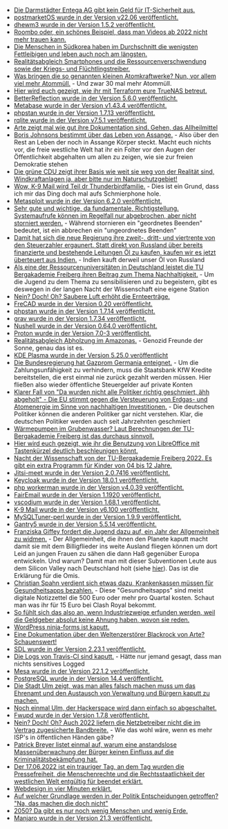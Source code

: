 * [Die Darmstädter Entega AG gibt kein Geld für IT-Sicherheit aus.](https://www.borncity.com/blog/2022/06/13/energieversorger-entega-ag-von-cyberangriff-betroffen/)
* [postmarketOS wurde in der Version v22.06 veröffentlicht.](https://postmarketos.org/blog/2022/06/12/v22.06-release/)
* [dhewm3 wurde in der Version 1.5.2 veröffentlicht.](https://github.com/dhewm/dhewm3/releases/tag/1.5.2)
* [Roombo oder, ein schönes Beispiel, dass man Videos ab 2022 nicht mehr trauen kann.](https://www.youtube.com/watch?v=71c80ab_TgQ)
* [Die Menschen in Südkorea haben im Durchschnitt die wenigsten Fettleibigen und leben auch noch am längsten.](https://www.youtube.com/watch?v=gbVaIaaFbyI)
* [Realitätsabgleich Smartphones und die Ressourcenverschwendung sowie der Kriegs- und Flüchtlingstreiber.](http://freibergeragenda21.de/aktionswoche-rund-ums-handy-und-ressourcen/)
* [Was bringen die so genannten kleinen Atomkraftwerke? Nun, vor allem viel mehr Atommüll.](https://www.sonnenseite.com/de/wissenschaft/kleine-reaktoren-verschaerfen-atommuell-problem/) - Und zwar 30 mal mehr Atommüll.
* [Hier wird euch gezeigt, wie ihr mit Terraform eure TrueNAS betreut.](https://opensource.com/article/22/6/terraform-truenas)
* [BetterReflection wurde in der Version 5.6.0 veröffentlicht.](https://github.com/Roave/BetterReflection/releases/tag/5.6.0)
* [Metabase wurde in der Version v1.43.4 veröffentlicht.](https://github.com/metabase/metabase/releases/tag/v0.43.3)
* [phpstan wurde in der Version 1.7.13 veröffentlicht.](https://github.com/phpstan/phpstan/releases/tag/1.7.13)
* [rqlite wurde in der Version v7.5.1 veröffentlicht.](https://github.com/rqlite/rqlite/releases/tag/v7.5.1)
* [Arte zeigt mal wie gut ihre Dokumentation sind. Gehen, das Allheilmittel](https://www.youtube.com/watch?v=zxWHMzyKsJA)
* [Boris Johnsons bestimmt über das Leben von Assange.](https://netzpolitik.org/2022/auslieferungsverfahren-boris-johnsons-innenministerin-hat-das-leben-von-assange-in-der-hand/) - Also über den Rest an Leben der noch in Assange Körper steckt. Macht euch nichts vor, die freie westliche Welt hat ihr ein Folter vor den Augen der Öffentlichkeit abgehalten um allen zu zeigen, wie sie zur freien Demokratie stehen
* [Die grüne CDU zeigt ihrer Basis wie weit sie weg von der Realität sind, Windkraftanlagen ja, aber bitte nur im Naturschutzgebiet!](https://www.sonnenseite.com/de/politik/habeck-plant-wind-ampel-und-laviert-beim-artenschutz/)
* [Wow, K-9 Mail wird Teil dr Thunderbirdfamilie.](https://lwn.net/Articles/897712/) - Dies ist ein Grund, dass ich mir das Ding doch mal aufs Schmierphone hole.
* [Metasploit wurde in der Version 6.2.0 veröffentlicht.](https://www.bleepingcomputer.com/news/security/metasploit-620-improves-credential-theft-smb-support-features-more/)
* [Sehr gute und wichtige, da fundamentale, Richtigstellung. Systemaufrufe können im Regelfall nur abgebrochen, aber nicht storniert werden.](https://utcc.utoronto.ca/~cks/space/blog/unix/SystemCallsNotCancellable) - Während stornieren ein "geordnetes Beenden" bedeutet, ist ein abbrechen ein "ungeordnetes Beenden"
* [Damit hat sich die neue Regierung ihre zweit-, dritt- und viertrente von den Steuerzahler ergaunert. Statt direkt von Russland über bereits finanzierte und bestehende Leitungen Öl zu kaufen, kaufen wir es jetzt überteuert aus Indien.](https://blog.fefe.de/?ts=9c599a67) - Indien kauft derweil unser Öl von Russland
* [Als eine der Ressourcenuniversitäten in Deutschland leistet die TU Bergakademie Freiberg ihren Beitrag zum Thema Nachhaltigkeit.](https://tu-freiberg.de/presse/nacht-der-wissenschaft-und-wirtschaft-zeigt-freiberger-beitrag-zu-weltweiter-nachhaltigkeit) - Um die Jugend zu dem Thema zu sensibilisieren und zu begeistern, gibt es deswegen in der langen Nacht der Wissenschaft eine eigene Station
* [Nein? Doch! Oh? Saubere Luft erhöht die Ernteerträge.](https://www.sonnenseite.com/de/wissenschaft/studie-weniger-luftverschmutzung-fuehrt-zu-hoeheren-ernteertraegen-fuehrt/)
* [FreCAD wurde in der Version 0.20 veröffentlicht.](https://www.phoronix.com/scan.php?page=news_item&px=FreeCAD-0.20-Released)
* [phpstan wurde in der Version 1.7.14 veröffentlicht.](https://github.com/phpstan/phpstan/releases/tag/1.7.14)
* [grav wurde in der Version 1.7.34 veröffentlicht.](https://github.com/getgrav/grav/releases/tag/1.7.34)
* [Nushell wurde in der Version 0.64.0 veröffentlicht.](https://github.com/nushell/nushell/releases/tag/0.64.0)
* [Proton wurde in der Version 7.0-3 veröffentlicht.](https://www.phoronix.com/scan.php?page=news_item&px=Proton-7.0-3-Released)
* [Realitätsabgleich Abholzung im Amazonas.](https://netzfrauen.org/2022/06/14/brazil-11/) - Genozid Freunde der Sonne, genau das ist es.
* [KDE Plasma wurde in der Version 5.25.0 veröffentlicht](https://lwn.net/Articles/897848/)
* [Die Bundesregierung hat Gazprom Germania enteignet.](https://blog.fefe.de/?ts=9c56667e) - Um die Zahlungsunfähigkeit zu verhindern, muss die Staatsbank KfW Kredite bereitstellen, die erst einmal nie zurück gezahlt werden müssen. Hier fließen also wieder öffentliche Steuergelder auf private Konten
* [Klarer Fall von "Da wurden nicht alle Politiker richtig geschmiert, ähh abgeholt" - Die EU stimmt gegen die Versteuerung von Erdgas- und Atomenergie im Sinne von nachhaltigen Investitionen.](https://www.sonnenseite.com/de/politik/eu-ausschuesse-lehnen-taxonomie-ab/) - Die deutschen Politiker können die anderen Politiker gar nicht verstehen. Klar, die deutschen Politiker werden auch seit Jahrzehnten geschmiert
* [Wärmepumpen im Grubenwasser? Laut Berechnungen der TU-Bergakademie Freiberg ist das durchaus sinnvoll.](https://tu-freiberg.de/presse/grubenwassernutzung-mit-waermepumpe-studie-bestaetigt-potenzial-fuer-kommunale-versorgung)
* [Hier wird euch gezeigt, wie ihr die Benutzung von LibreOffice mit Tastenkürzel deutlich beschleunigen könnt.](https://opensource.com/article/22/6/libreoffice-keyboard-shortcuts)
* [Nacht der Wissenschaft von der TU-Bergakademie Freiberg 2022. Es gibt ein extra Programm für Kinder von 04 bis 12 Jahre.](https://www.ndww-freiberg.de/programm/programm-fuer-kinder)
* [Jitsi-meet wurde in der Version 2.0.7416 veröffentlicht.](https://github.com/jitsi/jitsi-meet/releases/tag/stable/jitsi-meet_7416)
* [Keycloak wurde in der Version 18.0.1 veröffentlicht.](https://github.com/keycloak/keycloak/releases/tag/18.0.1)
* [php workerman wurde in der Version v4.0.39 veröffentlicht.](https://github.com/walkor/workerman/releases/tag/v4.0.39)
* [FairEmail wurde in der Version 1.1920 veröffentlicht.](https://github.com/M66B/FairEmail/releases/tag/1.1920)
* [vscodium wurde in der Version 1.68.1 veröffentlicht.](https://github.com/VSCodium/vscodium/releases/tag/1.68.1)
* [K-9 Mail wurde in der Version v6.100 veröffentlicht.](https://github.com/thundernest/k-9/releases/tag/6.100)
* [MySQLTuner-perl wurde in der Version 1.9.9 veröffentlicht.](https://github.com/major/MySQLTuner-perl/releases/tag/v1.9.9)
* [Gantry5 wurde in der Version 5.5.14 veröffentlicht.](https://github.com/gantry/gantry5/releases/tag/5.5.14)
* [Franziska Giffey fordert die Jugend dazu auf, ein Jahr der Allgemeinheit zu widmen.](https://blog.fefe.de/?ts=9c54834d) - Der Allgemeinheit, die ihnen den Planete kaputt macht damit sie mit dem Billigflieder ins weite Ausland fliegen können um dort Leid an jungen Frauen zu sähen die dann Haß gegenüber Europa entwickeln. Und warum? Damit man mit dieser Subventionen Leute aus dem Silicon Valley nach Deutschland holt (siehe [hier](https://blog.fefe.de/?ts=9c555db0)). Das ist die Erklärung für die Omis.
* [Christian Spahn verdient sich etwas dazu, Krankenkassen müssen für Gesundheitsapps bezahlen.](https://blog.fefe.de/?ts=9c55c80a) - Diese "Gesundheitsapps" sind meist digitale Notizzettel die 500 Euro oder mehr pro Quartal kosten. Schaut man was ihr für 15 Euro bei Clash Royal bekommt.
* [So fühlt sich das also an, wenn Industriezweige erfunden werden, weil die Geldgeber absolut keine Ahnung haben, wovon sie reden.](https://blog.fefe.de/?ts=9c55dd7c)
* [WordPress ninja-forms ist kaputt.](https://www.bleepingcomputer.com/news/security/730k-wordpress-sites-force-updated-to-patch-critical-plugin-bug/)
* [Eine Dokumentation über den Weltenzerstörer Blackrock von Arte? Schauenswert!](https://www.youtube.com/watch?v=C-MzdyL1_6w)
* [SDL wurde in der Version 2.23.1 veröffentlicht.](https://www.phoronix.com/scan.php?page=news_item&px=SDL-2.23.1-Released)
* [Die Logs von Travis-CI sind kaputt.](https://www.borncity.com/blog/2022/06/17/potenziell-mehr-als-770-millionen-logs-der-travis-ci-api-kompromittiert/) - Hätte nur jemand gesagt, dass man nichts sensitives Logged
* [Mesa wurde in der Version 22.1.2 veröffentlicht.](https://www.phoronix.com/scan.php?page=news_item&px=Mesa-22.1.2-Released)
* [PostgreSQL wurde in der Version 14.4 veröffentlicht.](https://www.postgresql.org/about/news/postgresql-144-released-2470/)
* [Die Stadt Ulm zeigt, was man alles falsch machen muss um das Ehrenamt und den Austausch von Verwaltung und Bürgern kaputt zu machen.](https://netzpolitik.org/2022/stadtverwaltung-ulm-an-peinlichkeit-kaum-zu-ueberbieten/)
* [Noch einmal Ulm, der Hackerspace wird dann einfach so abgeschaltet.](https://gesundheits-universum.de/msm-koerpereigener-schwefel/)
* [Fwupd wurde in der Version 1.7.8 veröffentlicht.](https://www.phoronix.com/scan.php?page=news_item&px=Fwupd-1.7.8-Released)
* [Nein? Doch! Oh? Auch 2022 liefern die Netzbetreiber nicht die im Vertrag zugesicherte Bandbreite.](https://netzpolitik.org/2022/breitbandmessung-netzbetreiber-liefern-weiter-nicht-die-versprochene-internetgeschwindigkeit/) - Wie das wohl wäre, wenn es mehr ISP's in öffentlichen Händen gäbe?
* [Patrick Breyer listet einmal auf, warum eine anstandslose Massenüberwachung der Bürger keinen Einfluss auf die Kriminalitätsbekämpfung hat.](https://www.patrick-breyer.de/warum-flaechendeckende-vorratsdatenspeicherung-keinen-einfluss-auf-die-kriminalitaetsbekaempfung-hat/)
* [Der 17.06.2022 ist ein trauriger Tag, an dem Tag wurden die Pressefreiheit, die Menschenrechte und die Rechtsstaatlichkeit der westlichen Welt entgültig für beendet erklärt.](https://netzpolitik.org/2022/auslieferung-von-julian-assange-angriff-auf-die-pressefreiheit-von-uns-allen/)
* [Webdesign in vier Minuten erklärt.](https://jgthms.com/web-design-in-4-minutes/)
* [Auf welcher Grundlage werden in der Politik Entscheidungen getroffen? "Na, das machen die doch nicht"](https://blog.fefe.de/?ts=9c535c46)
* [2050? Da gibt es nur noch wenig Menschen und wenig Erde.](https://netzfrauen.org/2022/06/18/climate-8/)
* [Manjaro wurde in der Version 21.3 veröffentlicht.](https://www.phoronix.com/scan.php?page=news_item&px=Manjaro-21.3-Released)

